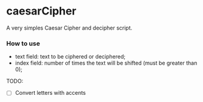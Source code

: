# caesarCipher
A very simples Caesar Cipher and decipher script.

### How to use
* text field: text to be ciphered or deciphered;
* index field: number of times the text will be shifted (must be greater than 0);

TODO:
- [ ] Convert letters with accents
